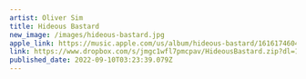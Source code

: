 ```yaml
---
artist: Oliver Sim
title: Hideous Bastard
new_image: /images/hideous-bastard.jpg
apple_link: https://music.apple.com/us/album/hideous-bastard/1616174604
link: https://www.dropbox.com/s/jmgc1wfl7pmcpav/HideousBastard.zip?dl=1
published_date: 2022-09-10T03:23:39.079Z
---
```


